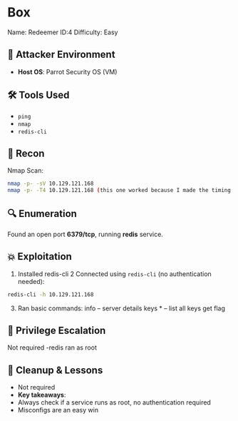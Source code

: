 # Box 
Name: Redeemer
ID:4
Difficulty: Easy

## 🧠 Attacker Environment
- **Host OS**: Parrot Security OS (VM)

## 🛠️ Tools Used
  - `ping`
  - `nmap`
  - `redis-cli`
  
## 🧠 Recon
Nmap Scan:
```bash
nmap -p- -sV 10.129.121.168 
nmap -p- -T4 10.129.121.168 (this one worked because I made the timing more aggressive)
```
## 🔍 Enumeration
Found an open port **6379/tcp**, running **redis** service.

## 💥 Exploitation
1. Installed redis-cli
2 Connected using `redis-cli` (no authentication needed):
  ```bash
  redis-cli -h 10.129.121.168
```
3. Ran basic commands:
info – server details
keys * – list all keys
get flag 

## 🔐 Privilege Escalation
Not required -redis ran as root

## 🧼 Cleanup & Lessons
- Not required
- **Key takeaways**: 
- Always check if a service runs as root, no authentication required
- Misconfigs are an easy win
